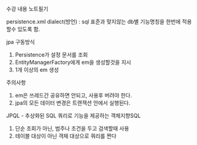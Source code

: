 수강 내용 노트필기

persistence.xml
dialect(방언) : sql 표준과 맞지않는 db별 기능명칭을 한번에 적용할수 있도록 함.

jpa 구동방식
1. Persistence가 설정 문서를 조회
2. EntityManagerFactory에게 em을 생성할것을 지시
3. 1개 이상의 em 생성

주의사항
1. em은 쓰레드간 공유하면 안되고, 사용후 버려야 한다.
2. jpa의 모든 데이터 변경은 트랜잭션 안에서 실행된다.

JPQL - 추상화된 SQL 쿼리로 기능을 제공하는 객체지향SQL
1. 단순 조회가 아닌, 범주나 조건을 두고 검색할때 사용
2. 테이블 대상이 아닌 객체 대상으로 쿼리를 짠다